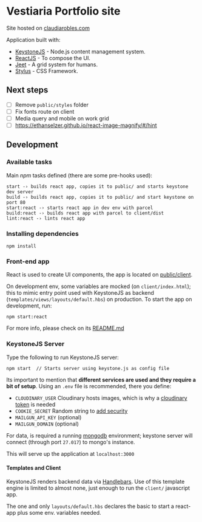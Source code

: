# Vestiaria Portfolio site

Site hosted on [claudiarobles.com](http://claudiarobles.com)

Application built with:

- [KeystoneJS](https://github.com/keystonejs/keystone) - Node.js content management system.
- [ReactJS](https://reactjs.org/) - To compose the UI.
- [Jeet](http://jeet.gs/) - A grid system for humans.
- [Stylus](http://stylus-lang.com/) - CSS Framework.

## Next steps

- [ ] Remove `public/styles` folder
- [ ] Fix fonts route on client
- [ ] Media query and mobile on work grid
- [ ] https://ethanselzer.github.io/react-image-magnify/#/hint

## Development

### Available tasks

Main _npm_ tasks defined (there are some pre-hooks used):

```
start -› builds react app, copies it to public/ and starts keystone dev server
build -› builds react app, copies it to public/ and start keystone on port 80
start:react -› starts react app in dev env with parcel
build:react -› builds react app with parcel to client/dist
lint:react -› lints react app
```

### Installing dependencies

```
npm install
```

### Front-end app

React is used to create UI components, the app is located on [public/client](public/client).

On development env, some variables are mocked (on `client/index.html`); this to mimic entry point used with KeystoneJS as backend (`templates/views/layouts/default.hbs`) on production. To start the app on development, run:

```
npm start:react
```

For more info, please check on its [README.md](client/README.md)

### KeystoneJS Server

Type the following to run KeystoneJS server:

```bash
npm start  // Starts server using keystone.js as config file
```

Its important to mention that **different services are used and they require a bit of setup**. Using an `.env` file is recommended, there you define:

- `CLOUDINARY_USER` Cloudinary hosts images, which is why a [cloudinary token](https://cloudinary.com/documentation/image_upload_api_reference) is needed
- `COOKIE_SECRET` Random string to [add security](https://keystonejs.netlify.com/getting-started/setting-up/part-1/)
- `MAILGUN_API_KEY` (optional)
- `MAILGUN_DOMAIN` (optional)

For data, is required a running [mongodb](https://docs.mongodb.com/) environment; keystone server will connect (through port `27.017`) to mongo's instance.

This will serve up the application at `localhost:3000`

#### Templates and Client

KeystoneJS renders backend data via [Handlebars](https://handlebarsjs.com). Use of this template engine is limited to almost none, just enough to run the `client/` javascript app.

The one and only `layouts/default.hbs` declares the basic to start a react-app plus some env. variables needed.
